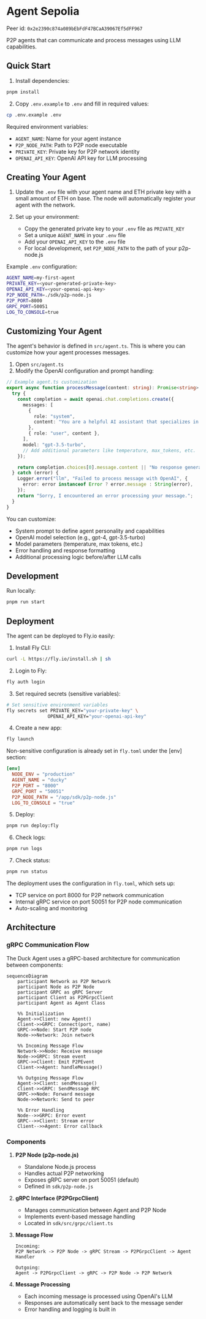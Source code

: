 # Agent Sepolia

Peer id: `0x2e2390c874a089bEbFdF47BCaA39067Ef5dFF967`

P2P agents that can communicate and process messages using LLM capabilities.

## Quick Start

1. Install dependencies:

```bash
pnpm install
```

2. Copy `.env.example` to `.env` and fill in required values:

```bash
cp .env.example .env
```

Required environment variables:

- `AGENT_NAME`: Name for your agent instance
- `P2P_NODE_PATH`: Path to P2P node executable
- `PRIVATE_KEY`: Private key for P2P network identity
- `OPENAI_API_KEY`: OpenAI API key for LLM processing

## Creating Your Agent

1. Update the `.env` file with your agent name and ETH private key with a small amount of ETH on base. The node will automatically register your agent with the network.

2. Set up your environment:
   - Copy the generated private key to your `.env` file as `PRIVATE_KEY`
   - Set a unique `AGENT_NAME` in your `.env` file
   - Add your `OPENAI_API_KEY` to the `.env` file
   - For local development, set `P2P_NODE_PATH` to the path of your p2p-node.js

Example `.env` configuration:

```bash
AGENT_NAME=my-first-agent
PRIVATE_KEY=<your-generated-private-key>
OPENAI_API_KEY=<your-openai-api-key>
P2P_NODE_PATH=./sdk/p2p-node.js
P2P_PORT=8000
GRPC_PORT=50051
LOG_TO_CONSOLE=true
```

## Customizing Your Agent

The agent's behavior is defined in `src/agent.ts`. This is where you can customize how your agent processes messages.

1. Open `src/agent.ts`
2. Modify the OpenAI configuration and prompt handling:

```typescript
// Example agent.ts customization
export async function processMessage(content: string): Promise<string> {
  try {
    const completion = await openai.chat.completions.create({
      messages: [
        {
          role: "system",
          content: "You are a helpful AI assistant that specializes in...",
        },
        { role: "user", content },
      ],
      model: "gpt-3.5-turbo",
      // Add additional parameters like temperature, max_tokens, etc.
    });

    return completion.choices[0].message.content || "No response generated";
  } catch (error) {
    Logger.error("llm", "Failed to process message with OpenAI", {
      error: error instanceof Error ? error.message : String(error),
    });
    return "Sorry, I encountered an error processing your message.";
  }
}
```

You can customize:

- System prompt to define agent personality and capabilities
- OpenAI model selection (e.g., gpt-4, gpt-3.5-turbo)
- Model parameters (temperature, max tokens, etc.)
- Error handling and response formatting
- Additional processing logic before/after LLM calls

## Development

Run locally:

```bash
pnpm run start
```

## Deployment

The agent can be deployed to Fly.io easily:

1. Install Fly CLI:

```bash
curl -L https://fly.io/install.sh | sh
```

2. Login to Fly:

```bash
fly auth login
```

3. Set required secrets (sensitive variables):

```bash
# Set sensitive environment variables
fly secrets set PRIVATE_KEY="your-private-key" \
               OPENAI_API_KEY="your-openai-api-key"
```

4. Create a new app:

```bash
fly launch
```

Non-sensitive configuration is already set in `fly.toml` under the [env] section:

```toml
[env]
  NODE_ENV = "production"
  AGENT_NAME = "ducky"
  P2P_PORT = "8000"
  GRPC_PORT = "50051"
  P2P_NODE_PATH = "/app/sdk/p2p-node.js"
  LOG_TO_CONSOLE = "true"
```

5. Deploy:

```bash
pnpm run deploy:fly
```

6. Check logs:

```bash
pnpm run logs
```

7. Check status:

```bash
pnpm run status
```

The deployment uses the configuration in `fly.toml`, which sets up:

- TCP service on port 8000 for P2P network communication
- Internal gRPC service on port 50051 for P2P node communication
- Auto-scaling and monitoring

## Architecture

### gRPC Communication Flow

The Duck Agent uses a gRPC-based architecture for communication between components:

```mermaid
sequenceDiagram
    participant Network as P2P Network
    participant Node as P2P Node
    participant GRPC as gRPC Server
    participant Client as P2PGrpcClient
    participant Agent as Agent Class

    %% Initialization
    Agent->>Client: new Agent()
    Client->>GRPC: Connect(port, name)
    GRPC->>Node: Start P2P node
    Node->>Network: Join network

    %% Incoming Message Flow
    Network->>Node: Receive message
    Node->>GRPC: Stream event
    GRPC->>Client: Emit P2PEvent
    Client->>Agent: handleMessage()

    %% Outgoing Message Flow
    Agent->>Client: sendMessage()
    Client->>GRPC: SendMessage RPC
    GRPC->>Node: Forward message
    Node->>Network: Send to peer

    %% Error Handling
    Node-->>GRPC: Error event
    GRPC-->>Client: Stream error
    Client-->>Agent: Error callback
```

### Components

1. **P2P Node (p2p-node.js)**

   - Standalone Node.js process
   - Handles actual P2P networking
   - Exposes gRPC server on port 50051 (default)
   - Defined in `sdk/p2p-node.js`

2. **gRPC Interface (P2PGrpcClient)**

   - Manages communication between Agent and P2P Node
   - Implements event-based message handling
   - Located in `sdk/src/grpc/client.ts`

3. **Message Flow**

   ```
   Incoming:
   P2P Network -> P2P Node -> gRPC Stream -> P2PGrpcClient -> Agent Handler

   Outgoing:
   Agent -> P2PGrpcClient -> gRPC -> P2P Node -> P2P Network
   ```

4. **Message Processing**
   - Each incoming message is processed using OpenAI's LLM
   - Responses are automatically sent back to the message sender
   - Error handling and logging is built in
